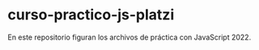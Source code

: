 # curso-practico-js-platzi
En este repositorio figuran los archivos de práctica con JavaScript 2022.
